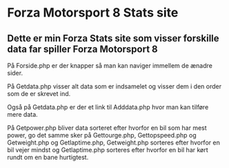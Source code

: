 <h1>Forza Motorsport 8 Stats site</h1>

<h2>Dette er min Forza Stats site som visser forskille data far spiller Forza Motorsport 8</h2>

På Forside.php er der knapper så man kan naviger immellem de ænadre sider.

På Getdata.php visser alt data som er indsamelet og visser dem i den order som de er skrevet ind.

Også på Getdata.php er der et link til Adddata.php hvor man kan tilføre mere data.

På Getpower.php bliver data sorteret efter hvorfor en bil som har mest power, go det samme sker på Gettourge.php, Gettopspeed.php og Getweight.php og Getlaptime.php, Getweight.php sorteres efter hvorfor en bil vejer mindst og Getlaptime.php sorteres efter hvorfor en bil har kørt rundt om en bane hurtigtest.

